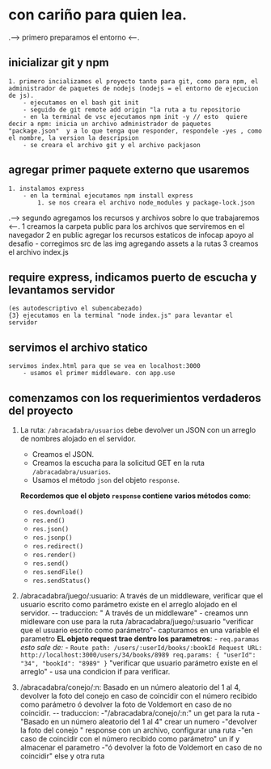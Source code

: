 # con cariño para quien lea.
.--> primero preparamos el entorno <--.
## inicializar git y npm
    1. primero incializamos el proyecto tanto para git, como para npm, el administrador de paquetes de nodejs (nodejs = el entorno de ejecucion de js).
        - ejecutamos en el bash git init
        - seguido de git remote add origin "la ruta a tu repositorio
        - en la terminal de vsc ejecutamos npm init -y // esto  quiere decir a npm: inicia un archivo administrador de paquetes "package.json"  y a lo que tenga que responder, respondele -yes , como el nombre, la version la descripsion
        - se creara el archivo git y el archivo packjason
## agregar primer paquete externo que usaremos
    1. instalamos express
        - en la terminal ejecutamos npm install express
            1. se nos creara el archivo node_modules y package-lock.json

.--> segundo agregamos los recursos y archivos sobre lo que trabajaremos <--.
    1 creamos la carpeta public para los archivos que serviremos en el navegador
    2 en public agregar los recursos estaticos de infocap apoyo al desafio
        - corregimos src de las img agregando assets a la rutas
    3 creamos el archivo index.js
##  require express, indicamos puerto de escucha y levantamos servidor 
    (es autodescriptivo el subencabezado)
    {3} ejecutamos en la terminal "node index.js" para levantar el servidor

## servimos el archivo statico 
    servimos index.html para que se vea en localhost:3000
        - usamos el primer middleware. con app.use

## comenzamos con los requerimientos verdaderos del proyecto
1. La ruta: `/abracadabra/usuarios` debe devolver un JSON con un arreglo de nombres alojado en el servidor.
    - Creamos el JSON.
    - Creamos la escucha para la solicitud GET en la ruta `/abracadabra/usuarios`.
    - Usamos el método `json` del objeto `response`.

    __Recordemos que el objeto `response` contiene varios métodos como__:
    
    - `res.download()`
    - `res.end()`
    - `res.json()`
    - `res.jsonp()`
    - `res.redirect()`
    - `res.render()`
    - `res.send()`
    - `res.sendFile()`
    - `res.sendStatus()`
2. /abracadabra/juego/:usuario: A través de un middleware, verificar que el usuario
escrito como parámetro existe en el arreglo alojado en el servidor.
-- traduccion:
    " A través de un middleware" - creamos unn midleware con use para la ruta /abracadabra/juego/:usuario 
    "verificar que el usuario escrito como parámetro"- capturamos en una variable el parametro 
        __EL objeto request trae dentro los parametros__:
        - `req.paramas` 
        _esto sale de:_
        - `Route path: /users/:userId/books/:bookId
            Request URL: http://localhost:3000/users/34/books/8989
            req.params: { "userId": "34", "bookId": "8989" }`
    "verificar que usuario parámetro existe en el arreglo" - usa una condicion if para verificar.

3. /abracadabra/conejo/:n: Basado en un número aleatorio del 1 al 4, devolver la foto del
conejo en caso de coincidir con el número recibido como parámetro ó devolver la foto
de Voldemort en caso de no coincidir. 
-- traduccion:
    -"/abracadabra/conejo/:n:" un get para la ruta
    -"Basado en un número aleatorio del 1 al 4" crear un numero
    -"devolver la foto del conejo " response con un archivo, configurar una ruta
    -"en caso de coincidir con el número recibido como parámetro" un if y almacenar el parametro
    -"ó devolver la foto de Voldemort en caso de no coincidir" else y otra ruta 
